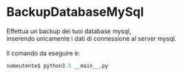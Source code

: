 # BackupDatabaseMySql
Effettua un backup dei tuoi database mysql, <br />
inserendo unicamente i dati di connessione al server mysql.
<br /><br />
Il comando da eseguire è: <br />
```py
nomeutente$ python3.5 __main__.py
```

